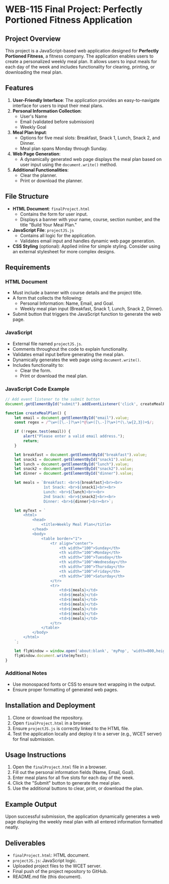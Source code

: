 # WEB-115 Final Project: Perfectly Portioned Fitness Application

## Project Overview
This project is a JavaScript-based web application designed for **Perfectly Portioned Fitness**, a fitness company. The application enables users to create a personalized weekly meal plan. It allows users to input meals for each day of the week and includes functionality for clearing, printing, or downloading the meal plan.

## Features
1. **User-Friendly Interface**: The application provides an easy-to-navigate interface for users to input their meal plans.
2. **Personal Information Collection**:
   - User's Name
   - Email (validated before submission)
   - Weekly Goal
3. **Meal Plan Input**:
   - Options for five meal slots: Breakfast, Snack 1, Lunch, Snack 2, and Dinner.
   - Meal plan spans Monday through Sunday.
4. **Web Page Generation**:
   - A dynamically generated web page displays the meal plan based on user input using the `document.write()` method.
5. **Additional Functionalities**:
   - Clear the planner.
   - Print or download the planner.

## File Structure
- **HTML Document**: `finalProject.html`
  - Contains the form for user input.
  - Displays a banner with your name, course, section number, and the title "Build Your Meal Plan."
- **JavaScript File**: `projectJS.js`
  - Contains all logic for the application.
  - Validates email input and handles dynamic web page generation.
- **CSS Styling** (optional): Applied inline for simple styling. Consider using an external stylesheet for more complex designs.

## Requirements
### HTML Document
- Must include a banner with course details and the project title.
- A form that collects the following:
  - Personal Information: Name, Email, and Goal.
  - Weekly meal plan input (Breakfast, Snack 1, Lunch, Snack 2, Dinner).
- Submit button that triggers the JavaScript function to generate the web page.

### JavaScript
- External file named `projectJS.js`.
- Comments throughout the code to explain functionality.
- Validates email input before generating the meal plan.
- Dynamically generates the web page using `document.write()`.
- Includes functionality to:
  - Clear the form.
  - Print or download the meal plan.

### JavaScript Code Example
```javascript
// Add event listener to the submit button
document.getElementById("submit").addEventListener('click', createMealPlan);

function createMealPlan() {
    let email = document.getElementById("email").value;
    const regex = /^\w+([\.-]?\w+)*@\w+([\.-]?\w+)*(\.\w{2,3})+$/;

    if (!regex.test(email)) {
        alert("Please enter a valid email address.");
        return;
    }

    let breakfast = document.getElementById("breakfast").value;
    let snack1 = document.getElementById("snack1").value;
    let lunch = document.getElementById("lunch").value;
    let snack2 = document.getElementById("snack2").value;
    let dinner = document.getElementById("dinner").value;

    let meals = `Breakfast: <br>${breakfast}<br><br>
                 1st Snack: <br>${snack1}<br><br>
                 Lunch: <br>${lunch}<br><br>
                 2nd Snack: <br>${snack2}<br><br>
                 Dinner: <br>${dinner}<br><br>`;

    let myText = `
        <html>
            <head>
                <title>Weekly Meal Plan</title>
            </head>
            <body>
                <table border="1">
                    <tr align="center">
                        <th width="100">Sunday</th>
                        <th width="100">Monday</th>
                        <th width="100">Tuesday</th>
                        <th width="100">Wednesday</th>
                        <th width="100">Thursday</th>
                        <th width="100">Friday</th>
                        <th width="100">Saturday</th>
                    </tr>
                    <tr>
                        <td>${meals}</td>
                        <td>${meals}</td>
                        <td>${meals}</td>
                        <td>${meals}</td>
                        <td>${meals}</td>
                        <td>${meals}</td>
                        <td>${meals}</td>
                    </tr>
                </table>
            </body>
        </html>
    `;

    let flyWindow = window.open('about:blank', 'myPop', 'width=800,height=800,left=200,top=200');
    flyWindow.document.write(myText);
}
```

### Additional Notes
- Use monospaced fonts or CSS to ensure text wrapping in the output.
- Ensure proper formatting of generated web pages.

## Installation and Deployment
1. Clone or download the repository.
2. Open `finalProject.html` in a browser.
3. Ensure `projectJS.js` is correctly linked to the HTML file.
4. Test the application locally and deploy it to a server (e.g., WCET server) for final submission.

## Usage Instructions
1. Open the `finalProject.html` file in a browser.
2. Fill out the personal information fields (Name, Email, Goal).
3. Enter meal plans for all five slots for each day of the week.
4. Click the "Submit" button to generate the meal plan.
5. Use the additional buttons to clear, print, or download the plan.

## Example Output
Upon successful submission, the application dynamically generates a web page displaying the weekly meal plan with all entered information formatted neatly.

## Deliverables
- `finalProject.html`: HTML document.
- `projectJS.js`: JavaScript logic.
- Uploaded project files to the WCET server.
- Final push of the project repository to GitHub.
- README.md file (this document).

